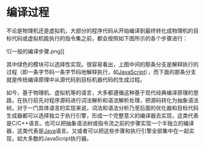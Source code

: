 # 编译过程

 不论是物理机还是虚拟机，大部分的程序代码从开始编译到最终转化成物理机的目标代码或虚拟机能执行的指令集之前，都会按照如下图所示的各个步骤进行：
 
 ![[一般的编译步骤.png]]
 
 其中绿色的模块可以选择性实现。很容易看出，上图中间的那条分支是解释执行的过程（即一条字节码一条字节码地解释执行，如[JavaScript](http://lib.csdn.net/base/javascript "JavaScript知识库")），而下面的那条分支就是传统编译原理中从源代码到目标机器代码的生成过程。

 如今，基于物理机、虚拟机等的语言，大多都遵循这种基于现代经典编译原理的思路，在执行前先对程序源码进行词法解析和语法解析处理，把源码转化为抽象语法树。对于一门具体语言的实现来说，词法和语法分析乃至后面的优化器和目标代码生成器都可以选择独立于执行引擎，形成一个完整意义的编译器去实现，这类代表是C/C++语言。也可以把抽象语法树或指令流之前的步骤实现一个半独立的编译器，这类代表是[Java](http://lib.csdn.net/base/javase "Java SE知识库")语言。又或者可以把这些步骤和执行引擎全部集中在一起实现，如大多数的JavaScript执行器。